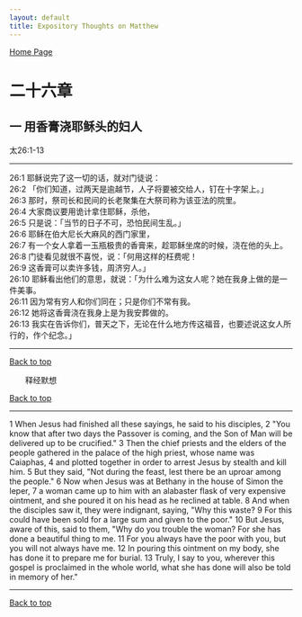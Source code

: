 ```yaml
---
layout: default
title: Expository Thoughts on Matthew
---
```

[ Home Page ]({{site.baseurl}}/index) <br>

<a name="0"></a>
# 二十六章 

## 一 用香膏浇耶稣头的妇人

太26:1-13

***

26:1 耶稣说完了这一切的话，就对门徒说：<br>
26:2 「你们知道，过两天是逾越节，人子将要被交给人，钉在十字架上。」<br>
26:3 那时，祭司长和民间的长老聚集在大祭司称为该亚法的院里。<br>
26:4 大家商议要用诡计拿住耶稣，杀他，<br>
26:5 只是说：「当节的日子不可，恐怕民间生乱。」<br>
26:6 耶稣在伯大尼长大麻风的西门家里，<br>
26:7 有一个女人拿着一玉瓶极贵的香膏来，趁耶稣坐席的时候，浇在他的头上。<br>
26:8 门徒看见就很不喜悦，说：「何用这样的枉费呢！<br>
26:9 这香膏可以卖许多钱，周济穷人。」<br>
26:10 耶稣看出他们的意思，就说：「为什么难为这女人呢？她在我身上做的是一件美事。<br>
26:11 因为常有穷人和你们同在；只是你们不常有我。<br>
26:12 她将这香膏浇在我身上是为我安葬做的。<br>
26:13 我实在告诉你们，普天之下，无论在什么地方传这福音，也要述说这女人所行的，作个纪念。」<br>

***

[Back to top](#0)

&emsp;&emsp;释经默想

[Back to top](#0)

***

1 When Jesus had finished all these sayings, he said to his disciples, 2 "You know that after two days the Passover is coming, and the Son of Man will be delivered up to be crucified." 3 Then the chief priests and the elders of the people gathered in the palace of the high priest, whose name was Caiaphas, 4 and plotted together in order to arrest Jesus by stealth and kill him. 5 But they said, "Not during the feast, lest there be an uproar among the people." 6 Now when Jesus was at Bethany in the house of Simon the leper, 7 a woman came up to him with an alabaster flask of very expensive ointment, and she poured it on his head as he reclined at table. 8 And when the disciples saw it, they were indignant, saying, "Why this waste? 9 For this could have been sold for a large sum and given to the poor." 10 But Jesus, aware of this, said to them, "Why do you trouble the woman? For she has done a beautiful thing to me. 11 For you always have the poor with you, but you will not always have me. 12 In pouring this ointment on my body, she has done it to prepare me for burial. 13 Truly, I say to you, wherever this gospel is proclaimed in the whole world, what she has done will also be told in memory of her."

***

[Back to top](#0)
